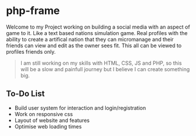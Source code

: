 # php-frame

Welcome to my Project working on building a social media with an aspect of game to it. Like a text based nations simulation game. Real profiles with the ability to create a artifical nation that they can micromanage and their friends can view and edit as the owner sees fit. This all can be viewed to profiles friends only.

>I am still working on my skills with HTML, CSS, JS and PHP, so this will be a slow and painfull journey but I believe I can create something big.

## To-Do List
>
- Build user system for interaction and login/registration
- Work on responsive css
- Layout of website and features
- Optimise web loading times
